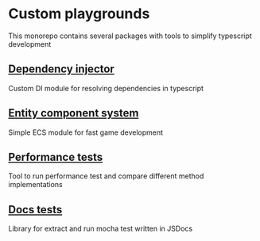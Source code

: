 # Custom playgrounds

This monorepo contains several packages with tools to simplify typescript development

## [Dependency injector](dependency-injector)

Custom DI module for resolving dependencies in typescript

## [Entity component system](ecs)

Simple ECS module for fast game development

## [Performance tests](perf-test)

Tool to run performance test and compare different method implementations

## [Docs tests](docs-test)

Library for extract and run mocha test written in JSDocs

